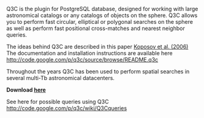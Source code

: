 Q3C is the plugin for PostgreSQL database, designed for working with large astronomical catalogs or any catalogs of objects on the sphere. Q3C allows you to perform fast circular, elliptical or polygonal searches on the sphere as well as perform fast positional cross-matches and nearest neighbor queries.

The ideas behind Q3C are described in this paper  [Koposov et al. (2006)](http://adsabs.harvard.edu/abs/2006ASPC..351..735K)
The documentation and installation instructions are available here http://code.google.com/p/q3c/source/browse/README.q3c

Throughout the years Q3C has been used to perform spatial searches in several multi-Tb astronomical datacenters.

**Download [here ](https://sourceforge.net/projects/q3c/files/q3c/)**

See here for possible queries using Q3C
http://code.google.com/p/q3c/wiki/Q3Cqueries